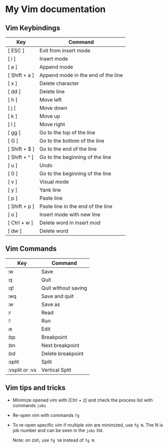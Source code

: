 # My Vim documentation

## Vim Keybindings

| Key           | Command                            |
| ------------- | ---------------------------------- |
| [ ESC ]       | Exit from insert mode              |
| [ i ]         | Insert mode                        |
| [ a ]         | Append mode                        |
| [ Shift + a ] | Append mode in the end of the line |
| [ x ]         | Delete character                   |
| [ dd ]        | Delete line                        |
| [ h ]         | Move left                          |
| [ j ]         | Move down                          |
| [ k ]         | Move up                            |
| [ l ]         | Move right                         |
| [ gg ]        | Go to the top of the line          |
| [ G ]         | Go to the bottom of the line       |
| [ Shift + $ ] | Go to the end of the line          |
| [ Shift + ^ ] | Go to the beginning of the line    |
| [ u ]         | Undo                               |
| [ 0 ]         | Go to the beginning of the line    |
| [ v ]         | Visual mode                        |
| [ y ]         | Yank line                          |
| [ p ]         | Paste line                         |
| [ Shift + p ] | Paste line in the end of the line  |
| [ o ]         | Insert mode with new line          |
| [ Ctrl + w ]  | Delete word in insert mod          |
| [ dw ]        | Delete word                        | 



## Vim Commands

<!-- <div align="center"> -->

| Key           | Command             |
| ------------- | ------------------- |
| :w            | Save                |
| :q            | Quit                |
| :q!           | Quit without saving |
| :wq           | Save and quit       |
| :w <filename> | Save as <filename>  |
| :r <filename> | Read <filename>     |
| :! <command>  | Run <command>       |
| :e <filename> | Edit <filename>     |
| :bp           | Breakpoint          |
| :bn           | Next breakpoint     |
| :bd           | Delete breakpoint   |
| :split <filename> | Split <filename> |
| :vsplit or :vs <filename> | Vertical Split <filename> |




<!-- </div> -->

## Vim tips and tricks

- Minimize opened vim with [Ctrl + z] and check the process list with commands `jobs`
- Re-open vim with commands `fg`
- To re-open specific vim if multiple vim are minimized, use `fg N`. The N is job number and can be seen in the `jobs` list.

  Note: on zsh, use `fg %N` instead of `fg N`.
